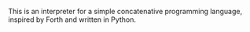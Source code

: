 This is an interpreter for a simple concatenative programming language, inspired by Forth and written in Python.